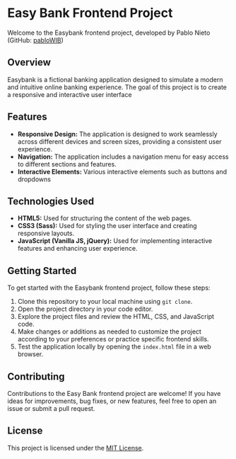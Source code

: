 <h1>Easy Bank Frontend Project</h1>

<p>Welcome to the Easybank frontend project, developed by Pablo Nieto (GitHub: <a href="https://github.com/pabloWIB">pabloWIB</a>)</p>

<h2>Overview</h2>

<p>Easybank is a fictional banking application designed to simulate a modern and intuitive online banking experience. The goal of this project is to create a responsive and interactive user interface</p>

<h2>Features</h2>

   <ul>
        <li><strong>Responsive Design:</strong> The application is designed to work seamlessly across different devices and screen sizes, providing a consistent user experience.</li>
   
   <li><strong>Navigation:</strong> The application includes a navigation menu for easy access to different sections and features.</li>
        <li><strong>Interactive Elements:</strong> Various interactive elements such as buttons and dropdowns</li>
    </ul>

   <h2>Technologies Used</h2>

   <ul>
        <li><strong>HTML5:</strong> Used for structuring the content of the web pages.</li>
        <li><strong>CSS3 (Sass):</strong> Used for styling the user interface and creating responsive layouts.</li>
        <li><strong>JavaScript (Vanilla JS, jQuery):</strong> Used for implementing interactive features and enhancing user experience.</li>
    </ul>

   <h2>Getting Started</h2>

   <p>To get started with the Easybank frontend project, follow these steps:</p>

   <ol>
        <li>Clone this repository to your local machine using <code>git clone</code>.</li>
        <li>Open the project directory in your code editor.</li>
        <li>Explore the project files and review the HTML, CSS, and JavaScript code.</li>
        <li>Make changes or additions as needed to customize the project according to your preferences or practice specific frontend skills.</li>
        <li>Test the application locally by opening the <code>index.html</code> file in a web browser.</li>
    </ol>

   <h2>Contributing</h2>

   <p>Contributions to the Easy Bank frontend project are welcome! If you have ideas for improvements, bug fixes, or new features, feel free to open an issue or submit a pull request.</p>

   <h2>License</h2>

   <p>This project is licensed under the <a href="LICENSE">MIT License</a>.</p>

